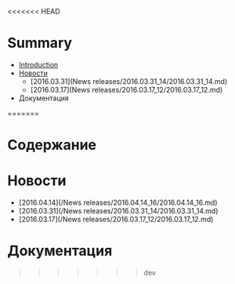 <<<<<<< HEAD
# Summary

* [Introduction](Intro.md)
* [Новости](LastNews)
   * [2016.03.31](News releases/2016.03.31_14/2016.03.31_14.md)
   * [2016.03.17](News releases/2016.03.17_12/2016.03.17_12.md)
* Документация

=======
# Содержание
# Новости
  * [2016.04.14](/News releases/2016.04.14_16/2016.04.14_16.md)
  * [2016.03.31](/News releases/2016.03.31_14/2016.03.31_14.md)
  * [2016.03.17](/News releases/2016.03.17_12/2016.03.17_12.md)

# Документация
>>>>>>> dev
